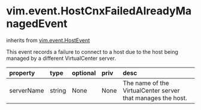 vim.event.HostCnxFailedAlreadyManagedEvent
==========================================
inherits from [vim.event.HostEvent](docs/vim.event.HostEvent.md)


This event records a failure to connect to a host   due to the host being managed by a different VirtualCenter server.

| property | type | optional | priv | desc |
|:---------|:-----|:---------|:-----|:-----|
| serverName | string | None | None | The name of the VirtualCenter server that manages the host. |


